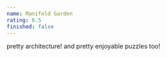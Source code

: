 ```yaml
---
name: Manifold Garden
rating: 6.5
finished: false
---
```


pretty architecture! and pretty enjoyable puzzles too!
